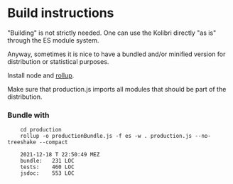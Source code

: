 # Build instructions

"Building" is not strictly needed. One can use the Kolibri directly "as is" through the ES module system.

Anyway, sometimes it is nice to have a bundled and/or minified version for distribution or statistical purposes.

Install node and [rollup](https://rollupjs.org).

Make sure that production.js imports all modules that should be part of the distribution.

### Bundle with 
        cd production
        rollup -o productionBundle.js -f es -w . production.js --no-treeshake --compact

        2021-12-18 T 22:50:49 MEZ
        bundle:   231 LOC
        tests:    460 LOC
        jsdoc:    553 LOC
